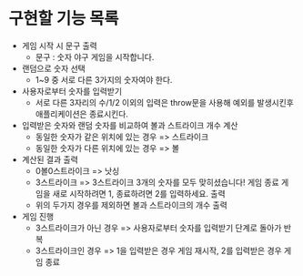 # 구현할 기능 목록
- 게임 시작 시 문구 출력
  - 문구 : 숫자 야구 게임을 시작합니다.
- 랜덤으로 숫자 선택
  - 1~9 중 서로 다른 3가지의 숫자여야 한다.
- 사용자로부터 숫자를 입력받기
  - 서로 다른 3자리의 수/1/2 이외의 입력은 throw문을 사용해 예외를 발생시킨후 애플리케이션은 종료시킨다.
- 입력받은 숫자와 랜덤 숫자를 비교하여 볼과 스트라이크 개수 계산
  - 동일한 숫자가 같은 위치에 있는 경우 => 스트라이크
  - 동일한 숫자가 다른 위치에 있는 경우 => 볼
- 계산된 결과 출력
  - 0볼0스트라이크 => 낫싱
  - 3스트라이크 => 3스트라이크 3개의 숫자를 모두 맞히셨습니다! 게임 종료 게임을 새로 시작하려면 1, 종료하려면 2를 입력하세요. 출력
  - 위의 두가지 경우를 제외하면 볼과 스트라이크의 개수 출력
- 게임 진행
  - 3스트라이크가 아닌 경우 => 사용자로부터 숫자를 입력받기 단계로 돌아가 반복
  - 3스트라이크인 경우 => 1을 입력받은 경우 게임 재시작, 2를 입력받은 경우 게임 종료
  
  
